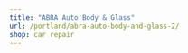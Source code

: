 ```yaml
---
title: "ABRA Auto Body & Glass"
url: /portland/abra-auto-body-and-glass-2/
shop: car repair
---
```

